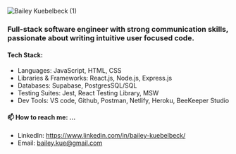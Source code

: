 ![Bailey Kuebelbeck (1)](https://user-images.githubusercontent.com/71611929/149376801-64724b23-4f14-461e-8209-744541ee603a.png)

### Full-stack software engineer with strong communication skills, passionate about writing intuitive user focused code.


#### Tech Stack:
- Languages: JavaScript, HTML, CSS
- Libraries & Frameworks: React.js, Node.js, Express.js
- Databases: Supabase, PostgresSQL/SQL
- Testing Suites: Jest, React Testing Library, MSW
- Dev Tools: VS code, Github, Postman, Netlify, Heroku, BeeKeeper Studio

#### 📫 How to reach me: ...
* LinkedIn: https://www.linkedin.com/in/bailey-kuebelbeck/
* Email: bailey.kue@gmail.com

<!--
**baileykue/baileykue** is a ✨ _special_ ✨ repository because its `README.md` (this file) appears on your GitHub profile.

Here are some ideas to get you started:

- 🔭 I’m currently working on ...
- 🌱 I’m currently learning ...
- 👯 I’m looking to collaborate on ...
- 🤔 I’m looking for help with ...
- 💬 Ask me about ...
- 😄 Pronouns: ...
- ⚡ Fun fact: ...
-->


